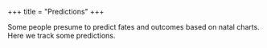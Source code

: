 +++
title = "Predictions"
+++

Some people presume to predict fates and outcomes based on natal charts. Here we track some predictions.

<div class="spreadsheet" src="../predictions_record.toml" fullHeightWithRowsPerScreen=8> </div>  

